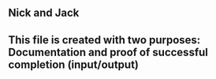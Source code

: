 ## Nick and Jack
## This file is created with two purposes: Documentation and proof of successful completion (input/output)
